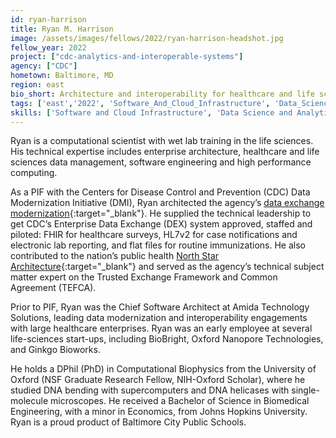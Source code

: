 ```yaml
---
id: ryan-harrison
title: Ryan M. Harrison
image: /assets/images/fellows/2022/ryan-harrison-headshot.jpg
fellow_year: 2022
project: ["cdc-analytics-and-interoperable-systems"]
agency: ["CDC"]
hometown: Baltimore, MD
region: east
bio_short: Architecture and interoperability for healthcare and life sciences.
tags: ['east','2022', 'Software_And_Cloud_Infrastructure', 'Data_Science_And_Analytics', 'active']
skills: ['Software and Cloud Infrastructure', 'Data Science and Analytics']
---
```


Ryan is a computational scientist with wet lab training in the life sciences. His technical expertise includes enterprise architecture, healthcare and life sciences data management, software engineering and high performance computing.

As a PIF with the Centers for Disease Control and Prevention (CDC) Data Modernization Initiative (DMI), Ryan architected the agency’s [data exchange modernization](https://www.cdc.gov/surveillance/data-modernization/technologies/cdc-front-door.html){:target="_blank"}. He supplied the technical leadership to get CDC’s Enterprise Data Exchange (DEX) system approved, staffed and piloted: FHIR for healthcare surveys, HL7v2 for case notifications and electronic lab reporting, and flat files for routine immunizations. He also contributed to the nation’s public health [North Star Architecture](https://www.cdc.gov/surveillance/data-modernization/technologies/north-star-architecture.html){:target="_blank"} and served as the agency’s technical subject matter expert on the Trusted Exchange Framework and Common Agreement (TEFCA).

Prior to PIF, Ryan was the Chief Software Architect at Amida Technology Solutions, leading data modernization and interoperability engagements with large healthcare enterprises. Ryan was an early employee at several life-sciences start-ups, including BioBright, Oxford Nanopore Technologies, and Ginkgo Bioworks.

He holds a DPhil (PhD) in Computational Biophysics from the University of Oxford (NSF Graduate Research Fellow, NIH-Oxford Scholar), where he studied DNA bending with supercomputers and DNA helicases with single-molecule microscopes. He received a Bachelor of Science in Biomedical Engineering, with a minor in Economics, from Johns Hopkins University. Ryan is a proud product of Baltimore City Public Schools.